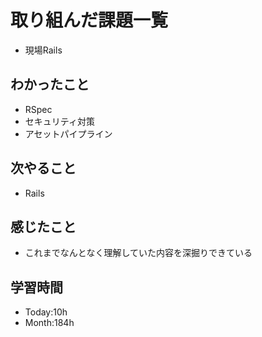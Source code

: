 # 取り組んだ課題一覧
- 現場Rails
## わかったこと
- RSpec
- セキュリティ対策
- アセットパイプライン
## 次やること
- Rails
## 感じたこと
- これまでなんとなく理解していた内容を深掘りできている
## 学習時間
- Today:10h
- Month:184h
